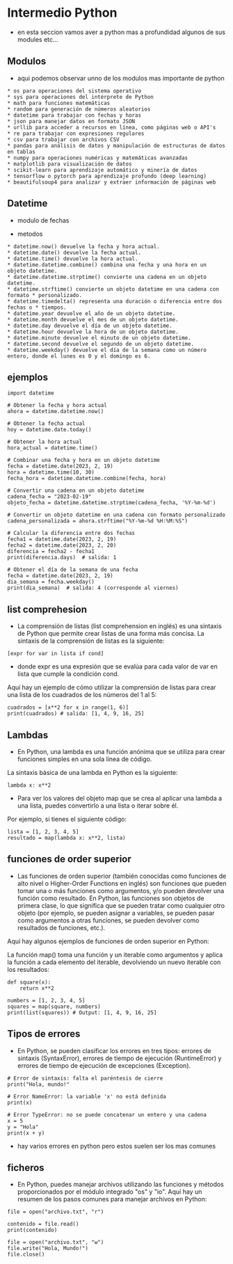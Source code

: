 # Intermedio Python

- en esta seccion vamos aver a python mas a profundidad algunos de sus modules etc...

## Modulos

- aqui podemos observar unno de los modulos mas importante de python

```
* os para operaciones del sistema operativo
* sys para operaciones del intérprete de Python
* math para funciones matemáticas
* random para generación de números aleatorios
* datetime para trabajar con fechas y horas
* json para manejar datos en formato JSON
* urllib para acceder a recursos en línea, como páginas web o API's
* re para trabajar con expresiones regulares
* csv para trabajar con archivos CSV
* pandas para análisis de datos y manipulación de estructuras de datos en tablas
* numpy para operaciones numéricas y matemáticas avanzadas
* matplotlib para visualización de datos
* scikit-learn para aprendizaje automático y minería de datos
* tensorflow o pytorch para aprendizaje profundo (deep learning)
* beautifulsoup4 para analizar y extraer información de páginas web
```

## Datetime

* modulo de fechas

* metodos
````
* datetime.now() devuelve la fecha y hora actual.
* datetime.date() devuelve la fecha actual.
* datetime.time() devuelve la hora actual.
* datetime.datetime.combine() combina una fecha y una hora en un objeto datetime.
* datetime.datetime.strptime() convierte una cadena en un objeto datetime.
* datetime.strftime() convierte un objeto datetime en una cadena con formato * personalizado.
* datetime.timedelta() representa una duración o diferencia entre dos fechas o * tiempos.
* datetime.year devuelve el año de un objeto datetime.
* datetime.month devuelve el mes de un objeto datetime.
* datetime.day devuelve el día de un objeto datetime.
* datetime.hour devuelve la hora de un objeto datetime.
* datetime.minute devuelve el minuto de un objeto datetime.
* datetime.second devuelve el segundo de un objeto datetime.
* datetime.weekday() devuelve el día de la semana como un número entero, donde el lunes es 0 y el domingo es 6.
````

## ejemplos

````
import datetime

# Obtener la fecha y hora actual
ahora = datetime.datetime.now()

# Obtener la fecha actual
hoy = datetime.date.today()

# Obtener la hora actual
hora_actual = datetime.time()

# Combinar una fecha y hora en un objeto datetime
fecha = datetime.date(2023, 2, 19)
hora = datetime.time(10, 30)
fecha_hora = datetime.datetime.combine(fecha, hora)

# Convertir una cadena en un objeto datetime
cadena_fecha = "2023-02-19"
objeto_fecha = datetime.datetime.strptime(cadena_fecha, '%Y-%m-%d')

# Convertir un objeto datetime en una cadena con formato personalizado
cadena_personalizada = ahora.strftime("%Y-%m-%d %H:%M:%S")

# Calcular la diferencia entre dos fechas
fecha1 = datetime.date(2023, 2, 19)
fecha2 = datetime.date(2023, 2, 20)
diferencia = fecha2 - fecha1
print(diferencia.days)  # salida: 1

# Obtener el día de la semana de una fecha
fecha = datetime.date(2023, 2, 19)
dia_semana = fecha.weekday()
print(dia_semana)  # salida: 4 (corresponde al viernes)

````

## list comprehesion

* La comprensión de listas (list comprehension en inglés) es una sintaxis de Python que permite crear listas de una forma más concisa. La sintaxis de la comprensión de listas es la siguiente:

````
[expr for var in lista if cond]

````

* donde expr es una expresión que se evalúa para cada valor de var en lista que cumple la condición cond.

Aquí hay un ejemplo de cómo utilizar la comprensión de listas para crear una lista de los cuadrados de los números del 1 al 5:

`````
cuadrados = [x**2 for x in range(1, 6)]
print(cuadrados) # salida: [1, 4, 9, 16, 25]

`````


## Lambdas

* En Python, una lambda es una función anónima que se utiliza para crear funciones simples en una sola línea de código.

La sintaxis básica de una lambda en Python es la siguiente:

````
lambda x: x**2
````

* Para ver los valores del objeto map que se crea al aplicar una lambda a una lista, puedes convertirlo a una lista o iterar sobre él.

Por ejemplo, si tienes el siguiente código:

````
lista = [1, 2, 3, 4, 5]
resultado = map(lambda x: x**2, lista)

````

## funciones de order superior
* Las funciones de orden superior (también conocidas como funciones de alto nivel o Higher-Order Functions en inglés) son funciones que pueden tomar una o más funciones como argumentos, y/o pueden devolver una función como resultado. En Python, las funciones son objetos de primera clase, lo que significa que se pueden tratar como cualquier otro objeto (por ejemplo, se pueden asignar a variables, se pueden pasar como argumentos a otras funciones, se pueden devolver como resultados de funciones, etc.).

Aquí hay algunos ejemplos de funciones de orden superior en Python:

La función map() toma una función y un iterable como argumentos y aplica la función a cada elemento del iterable, devolviendo un nuevo iterable con los resultados:

````
def square(x):
    return x**2

numbers = [1, 2, 3, 4, 5]
squares = map(square, numbers)
print(list(squares)) # Output: [1, 4, 9, 16, 25]

````

## Tipos de errores

* En Python, se pueden clasificar los errores en tres tipos: errores de sintaxis (SyntaxError), errores de tiempo de ejecución (RuntimeError) y errores de tiempo de ejecución de excepciones (Exception).

````
# Error de sintaxis: falta el paréntesis de cierre
print("Hola, mundo!"

# Error NameError: la variable 'x' no está definida
print(x)

# Error TypeError: no se puede concatenar un entero y una cadena
x = 5
y = "Hola"
print(x + y)

````

* hay varios errores en python pero estos suelen ser los mas comunes


## ficheros

* En Python, puedes manejar archivos utilizando las funciones y métodos proporcionados por el módulo integrado "os" y "io". Aquí hay un resumen de los pasos comunes para manejar archivos en Python:

````
file = open("archivo.txt", "r")

contenido = file.read()
print(contenido)

file = open("archivo.txt", "w")
file.write("Hola, Mundo!")
file.close()

````